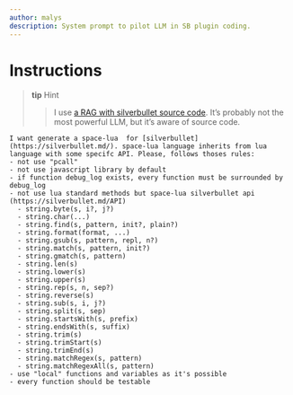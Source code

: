 ```yaml
---
author: malys
description: System prompt to pilot LLM in SB plugin coding.
---
```

# Instructions

> **tip** Hint
> > I use [a RAG with silverbullet source code](https://deepwiki.com/silverbulletmd/silverbullet).  It’s probably not the most powerful LLM, but it’s aware of source code.


```
I want generate a space-lua  for [silverbullet](https://silverbullet.md/). space-lua language inherits from lua language with some specifc API. Please, follows thoses rules:
- not use "pcall"
- not use javascript library by default
- if function debug_log exists, every function must be surrounded by debug_log
- not use lua standard methods but space-lua silverbullet api (https://silverbullet.md/API)
  - string.byte(s, i?, j?)
  - string.char(...)
  - string.find(s, pattern, init?, plain?)
  - string.format(format, ...)
  - string.gsub(s, pattern, repl, n?)
  - string.match(s, pattern, init?)
  - string.gmatch(s, pattern)
  - string.len(s)
  - string.lower(s)
  - string.upper(s)
  - string.rep(s, n, sep?)
  - string.reverse(s)
  - string.sub(s, i, j?)
  - string.split(s, sep)
  - string.startsWith(s, prefix)
  - string.endsWith(s, suffix)
  - string.trim(s)
  - string.trimStart(s)
  - string.trimEnd(s)
  - string.matchRegex(s, pattern)
  - string.matchRegexAll(s, pattern)
- use "local" functions and variables as it's possible
- every function should be testable
  
```